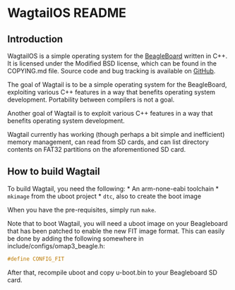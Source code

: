 WagtailOS README
================

Introduction
------------

WagtailOS is a simple operating system for the [BeagleBoard](http://www.beagleboard.org) written in C++. It is licensed under the Modified BSD license, which can be found in the COPYING.md file. Source code and bug tracking is available on [GitHub](http://github.com/skordal/wagtail).

The goal of Wagtail is to be a simple operating system for the BeagleBoard, exploiting various C++ features in a way that benefits operating system development. Portability between compilers is not a goal.

Another goal of Wagtail is to exploit various C++ features in a way that benefits operating system development.

Wagtail currently has working (though perhaps a bit simple and inefficient) memory management, can read from SD cards, and can list directory contents on FAT32 partitions on the aforementioned SD card.

How to build Wagtail
--------------------

To build Wagtail, you need the following:
	* An arm-none-eabi toolchain
	* `mkimage` from the uboot project
	* `dtc`, also to create the boot image

When you have the pre-requisites, simply run `make`.

Note that to boot Wagtail, you will need a uboot image on your Beagleboard that has been patched to enable the new FIT image format. This can easily be done by adding the following somewhere in include/configs/omap3_beagle.h:

```C
#define CONFIG_FIT
```

After that, recompile uboot and copy u-boot.bin to your Beagleboard SD card.

